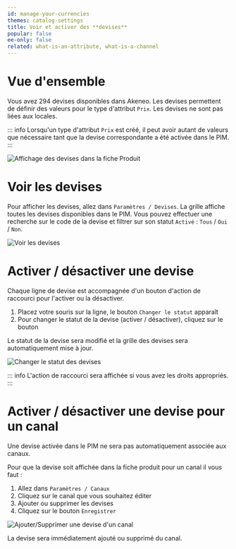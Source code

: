 ```yaml
---
id: manage-your-currencies
themes: catalog-settings
title: Voir et activer des **devises**
popular: false
ee-only: false
related: what-is-an-attribute, what-is-a-channel
---
```


# Vue d'ensemble

Vous avez 294 devises disponibles dans Akeneo. Les devises permettent de définir des valeurs pour le type d'attribut `Prix`. Les devises ne sont pas liées aux locales.

::: info
Lorsqu'un type d'attribut `Prix` est créé, il peut avoir autant de valeurs que nécessaire tant que la devise correspondante a été activée dans le PIM.
:::

![Affichage des devises dans la fiche Produit](Show_ProductPageCurrencies_fr.png)


# Voir les devises

Pour afficher les devises, allez dans `Paramètres / Devises`. La grille affiche toutes les devises disponibles dans le PIM.
Vous pouvez effectuer une recherche sur le code de la devise et filtrer sur son statut `Activé` : `Tous` / `Oui` / `Non`.

![Voir les devises](Settings_Currency_fr.png)

# Activer / désactiver une devise

Chaque ligne de devise est accompagnée d'un bouton d'action de raccourci pour l'activer ou la désactiver.
1. Placez votre souris sur la ligne, le bouton `Changer le statut` apparaît
1. Pour changer le statut de la devise (activer / désactiver), cliquez sur le bouton

Le statut de la devise sera modifié et la grille des devises sera automatiquement mise à jour.

![Changer le statut des devises](Settings_CurrencyDisabled_fr.gif)

::: info
L'action de raccourci sera affichée si vous avez les droits appropriés.
:::

# Activer / désactiver une devise pour un canal

Une devise activée dans le PIM ne sera pas automatiquement associée aux canaux.

Pour que la devise soit affichée dans la fiche produit pour un canal il vous faut :
1. Allez dans `Paramètres / Canaux`
1. Cliquez sur le canal que vous souhaitez éditer
1. Ajouter ou supprimer les devises
1. Cliquez sur le bouton `Enregistrer`

![Ajouter/Supprimer une devise d'un canal](Settings_CurrencyChannel_fr.png)

La devise sera immédiatement ajouté ou supprimé du canal.
